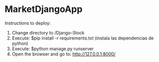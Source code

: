 # MarketDjangoApp

Instructions to deploy:
  1) Change directory to /Django-Stock
  2) Execute: $pip install -r requirements.txt (instala las dependencias de python)
  3) Execute: $python manage.py runserver
  4) Open the browser and go to: http://127.0.0.1:8000/

  
